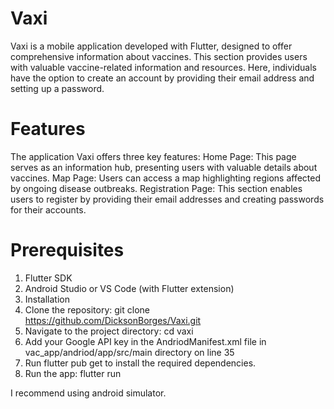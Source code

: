 # Vaxi
 Vaxi is a mobile application developed with Flutter, designed to offer comprehensive information about vaccines. This section provides users with valuable vaccine-related information and resources. Here, individuals have the option to create an account by providing their email address and setting up a password.


# Features
The application Vaxi offers three key features:
Home Page: This page serves as an information hub, presenting users with valuable details about vaccines.
Map Page: Users can access a map highlighting regions affected by ongoing disease outbreaks.
Registration Page: This section enables users to register by providing their email addresses and creating passwords for their accounts.

# Prerequisites
1. Flutter SDK
2. Android Studio or VS Code (with Flutter extension)
3. Installation
4. Clone the repository: git clone https://github.com/DicksonBorges/Vaxi.git
5. Navigate to the project directory: cd vaxi
6. Add your Google API key in the AndriodManifest.xml file in vac_app/andriod/app/src/main directory on line 35
7. Run flutter pub get to install the required dependencies.
8. Run the app: flutter run

I recommend using android simulator.
